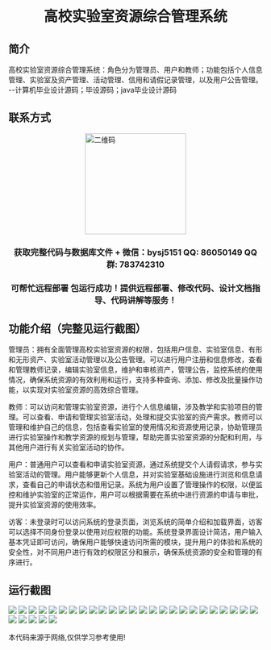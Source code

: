 <p><h1 align="center">高校实验室资源综合管理系统</h1></p>

## 简介
高校实验室资源综合管理系统：角色分为管理员、用户和教师；功能包括个人信息管理、实验室及资产管理、活动管理、信用和请假记录管理，以及用户公告管理。    --计算机毕业设计源码；毕设源码；java毕业设计源码


## 联系方式
<img src="https://bs-1329754181.cos.ap-shanghai.myqcloud.com/wx.jpg" alt="二维码" style="display: block; margin: 0 auto;" width="200px">
<p><h3 align="center">获取完整代码与数据库文件 + 微信：bysj5151 QQ: 86050149 QQ群: 783742310</h3></p>
<p><h3 align="center">可帮忙远程部署 包运行成功！提供远程部署、修改代码、设计文档指导、代码讲解等服务！</h3></p>

## 功能介绍（完整见运行截图）
管理员：拥有全面管理高校实验室资源的权限，包括用户信息、实验室信息、有形和无形资产、实验室活动管理以及公告管理。可以进行用户注册和信息修改，查看和管理教师记录，编辑实验室信息，维护和审核资产，管理公告，监控系统的使用情况，确保系统资源的有效利用和运行，支持多种查询、添加、修改及批量操作功能，以实现对实验室资源的高效综合管理。

教师：可以访问和管理实验室资源，进行个人信息编辑，涉及教学和实验项目的管理。可以查看、申请和管理实验室活动，处理和提交实验室的资产需求。教师可以管理和维护自己的信息，包括查看实验室的使用情况和资源使用记录，协助管理员进行实验室操作和教学资源的规划与管理，帮助完善实验室资源的分配和利用，与其他用户进行有关实验室活动的协作。

用户：普通用户可以查看和申请实验室资源，通过系统提交个人请假请求，参与实验室活动的管理。用户能够更新个人信息，并对实验室基础设施进行浏览和信息请求，查看自己的申请状态和借用记录。系统为用户设置了管理操作的权限，以便监控和维护实验室的正常运作，用户可以根据需要在系统中进行资源的申请与审批，提升实验室资源的使用效率。

访客：未登录时可以访问系统的登录页面，浏览系统的简单介绍和加载界面，访客可以选择不同身份登录以使用对应权限的功能。系统登录界面设计简洁，用户输入基本凭证即可访问，确保用户能够快速访问所需的模块，提升用户的体验和系统的安全性，对不同用户进行有效的权限区分和展示，确保系统资源的安全和管理的有序进行。


## 运行截图
![](https://bs-1329754181.cos.ap-shanghai.myqcloud.com/ssm/UniversityLaboratoryResourceManagementSystem/img/001.jpg)
![](https://bs-1329754181.cos.ap-shanghai.myqcloud.com/ssm/UniversityLaboratoryResourceManagementSystem/img/002.jpg)
![](https://bs-1329754181.cos.ap-shanghai.myqcloud.com/ssm/UniversityLaboratoryResourceManagementSystem/img/003.jpg)
![](https://bs-1329754181.cos.ap-shanghai.myqcloud.com/ssm/UniversityLaboratoryResourceManagementSystem/img/004.jpg)
![](https://bs-1329754181.cos.ap-shanghai.myqcloud.com/ssm/UniversityLaboratoryResourceManagementSystem/img/005.jpg)
![](https://bs-1329754181.cos.ap-shanghai.myqcloud.com/ssm/UniversityLaboratoryResourceManagementSystem/img/006.jpg)
![](https://bs-1329754181.cos.ap-shanghai.myqcloud.com/ssm/UniversityLaboratoryResourceManagementSystem/img/007.jpg)
![](https://bs-1329754181.cos.ap-shanghai.myqcloud.com/ssm/UniversityLaboratoryResourceManagementSystem/img/008.jpg)
![](https://bs-1329754181.cos.ap-shanghai.myqcloud.com/ssm/UniversityLaboratoryResourceManagementSystem/img/009.jpg)
![](https://bs-1329754181.cos.ap-shanghai.myqcloud.com/ssm/UniversityLaboratoryResourceManagementSystem/img/010.jpg)
![](https://bs-1329754181.cos.ap-shanghai.myqcloud.com/ssm/UniversityLaboratoryResourceManagementSystem/img/011.jpg)
![](https://bs-1329754181.cos.ap-shanghai.myqcloud.com/ssm/UniversityLaboratoryResourceManagementSystem/img/012.jpg)
![](https://bs-1329754181.cos.ap-shanghai.myqcloud.com/ssm/UniversityLaboratoryResourceManagementSystem/img/013.jpg)
![](https://bs-1329754181.cos.ap-shanghai.myqcloud.com/ssm/UniversityLaboratoryResourceManagementSystem/img/014.jpg)
![](https://bs-1329754181.cos.ap-shanghai.myqcloud.com/ssm/UniversityLaboratoryResourceManagementSystem/img/015.jpg)
![](https://bs-1329754181.cos.ap-shanghai.myqcloud.com/ssm/UniversityLaboratoryResourceManagementSystem/img/016.jpg)
![](https://bs-1329754181.cos.ap-shanghai.myqcloud.com/ssm/UniversityLaboratoryResourceManagementSystem/img/017.jpg)
![](https://bs-1329754181.cos.ap-shanghai.myqcloud.com/ssm/UniversityLaboratoryResourceManagementSystem/img/018.jpg)
![](https://bs-1329754181.cos.ap-shanghai.myqcloud.com/ssm/UniversityLaboratoryResourceManagementSystem/img/019.jpg)
![](https://bs-1329754181.cos.ap-shanghai.myqcloud.com/ssm/UniversityLaboratoryResourceManagementSystem/img/020.jpg)
![](https://bs-1329754181.cos.ap-shanghai.myqcloud.com/ssm/UniversityLaboratoryResourceManagementSystem/img/021.jpg)
![](https://bs-1329754181.cos.ap-shanghai.myqcloud.com/ssm/UniversityLaboratoryResourceManagementSystem/img/022.jpg)
![](https://bs-1329754181.cos.ap-shanghai.myqcloud.com/ssm/UniversityLaboratoryResourceManagementSystem/img/023.jpg)
![](https://bs-1329754181.cos.ap-shanghai.myqcloud.com/ssm/UniversityLaboratoryResourceManagementSystem/img/024.jpg)
![](https://bs-1329754181.cos.ap-shanghai.myqcloud.com/ssm/UniversityLaboratoryResourceManagementSystem/img/025.jpg)
![](https://bs-1329754181.cos.ap-shanghai.myqcloud.com/ssm/UniversityLaboratoryResourceManagementSystem/img/026.jpg)
![](https://bs-1329754181.cos.ap-shanghai.myqcloud.com/ssm/UniversityLaboratoryResourceManagementSystem/img/027.jpg)
![](https://bs-1329754181.cos.ap-shanghai.myqcloud.com/ssm/UniversityLaboratoryResourceManagementSystem/img/028.jpg)
![](https://bs-1329754181.cos.ap-shanghai.myqcloud.com/ssm/UniversityLaboratoryResourceManagementSystem/img/029.jpg)
![](https://bs-1329754181.cos.ap-shanghai.myqcloud.com/ssm/UniversityLaboratoryResourceManagementSystem/img/030.jpg)

<p>本代码来源于网络,仅供学习参考使用!</p>
